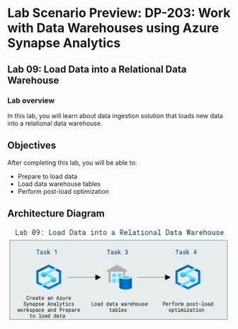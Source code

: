 # Lab Scenario Preview: DP-203: Work with Data Warehouses using Azure Synapse Analytics

## Lab 09: Load Data into a Relational Data Warehouse

### Lab overview

In this lab, you will learn about data ingestion solution that loads new data into a relational data warehouse.

## Objectives

After completing this lab, you will be able to:

- Prepare to load data
- Load data warehouse tables
- Perform post-load optimization

## Architecture Diagram

   ![Azure portal with a cloud shell pane](./media/lab9.png)
